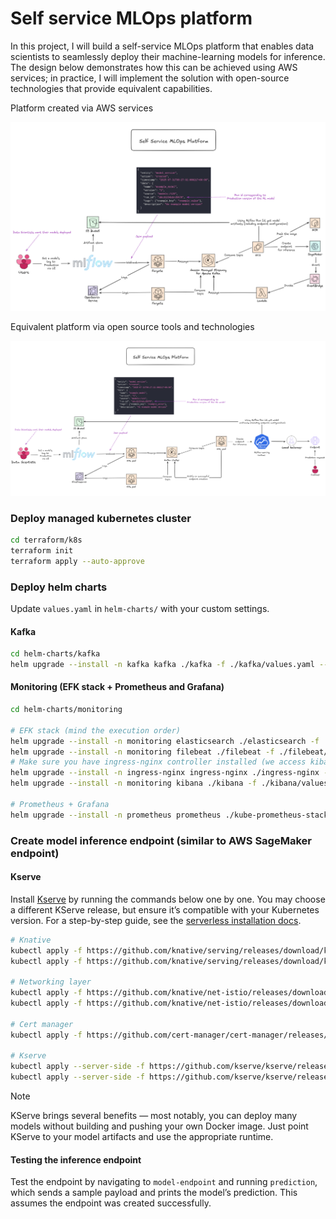 # Self service MLOps platform

In this project, I will build a self-service MLOps platform that enables data scientists to seamlessly deploy their machine-learning models for inference. The design below demonstrates how this can be achieved using AWS services; in practice, I will implement the solution with open-source technologies that provide equivalent capabilities.

Platform created via AWS services

![self service mlops on aws](platform/platform_aws.png)

Equivalent platform via open source tools and technologies

![self service mlops via open source](platform/platform_open_source.png)

### Deploy managed kubernetes cluster

```bash
cd terraform/k8s
terraform init
terraform apply --auto-approve
```

### Deploy helm charts

Update `values.yaml` in `helm-charts/` with your custom settings.

#### Kafka

```bash
cd helm-charts/kafka
helm upgrade --install -n kafka kafka ./kafka -f ./kafka/values.yaml --create-namespace
```
#### Monitoring (EFK stack + Prometheus and Grafana)

```bash
cd helm-charts/monitoring

# EFK stack (mind the execution order)
helm upgrade --install -n monitoring elasticsearch ./elasticsearch -f ./elasticsearch/values.yaml --create-namespace
helm upgrade --install -n monitoring filebeat ./filebeat -f ./filebeat/values.yaml
# Make sure you have ingress-nginx controller installed (we access kibana UI through the specified host - see values.yaml)
helm upgrade --install -n ingress-nginx ingress-nginx ./ingress-nginx -f ./ingress-nginx/values.yaml --create-namespace
helm upgrade --install -n monitoring kibana ./kibana -f ./kibana/values.yaml

# Prometheus + Grafana
helm upgrade --install -n prometheus prometheus ./kube-prometheus-stack -f ./kube-prometheus-stack/values.yaml --create-namespace
```

### Create model inference endpoint (similar to AWS SageMaker endpoint)

#### Kserve

Install [Kserve](https://github.com/kserve/kserve) by running the commands below one by one. You may choose a different KServe release, but ensure it’s compatible with your Kubernetes version. For a step-by-step guide, see the [serverless installation docs](https://kserve.github.io/website/docs/admin-guide/serverless).

```bash
# Knative
kubectl apply -f https://github.com/knative/serving/releases/download/knative-v1.17.0/serving-crds.yaml
kubectl apply -f https://github.com/knative/serving/releases/download/knative-v1.17.0/serving-core.yaml

# Networking layer
kubectl apply -f https://github.com/knative/net-istio/releases/download/knative-v1.17.0/istio.yaml
kubectl apply -f https://github.com/knative/net-istio/releases/download/knative-v1.17.0/net-istio.yaml

# Cert manager
kubectl apply -f https://github.com/cert-manager/cert-manager/releases/download/v1.16.3/cert-manager.yaml

# Kserve
kubectl apply --server-side -f https://github.com/kserve/kserve/releases/download/v0.14.1/kserve.yaml
kubectl apply --server-side -f https://github.com/kserve/kserve/releases/download/v0.14.1/kserve-cluster-resources.yaml
```

> [!NOTE]
> KServe brings several benefits — most notably, you can deploy many models without building and pushing your own Docker image. Just point KServe to your model artifacts and use the appropriate runtime.

#### Testing the inference endpoint

Test the endpoint by navigating to `model-endpoint` and running `prediction`, which sends a sample payload and prints the model’s prediction. This assumes the endpoint was created successfully.
